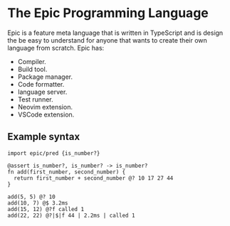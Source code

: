 # The Epic Programming Language
Epic is a feature meta language that is written in TypeScript and is design the be easy to understand for anyone that wants to create their own language from scratch. Epic has:
- Compiler.
- Build tool.
- Package manager.
- Code formatter.
- language server.
- Test runner.
- Neovim extension.
- VSCode extension.

## Example syntax
```
import epic/pred {is_number?}

@assert is_number?, is_number? -> is_number?
fn add(first_number, second_number) {
  return first_number + second_number @? 10 17 27 44
}

add(5, 5) @? 10
add(10, 7) @$ 3.2ms
add(15, 12) @?f called 1 
add(22, 22) @?|$|f 44 | 2.2ms | called 1
```

